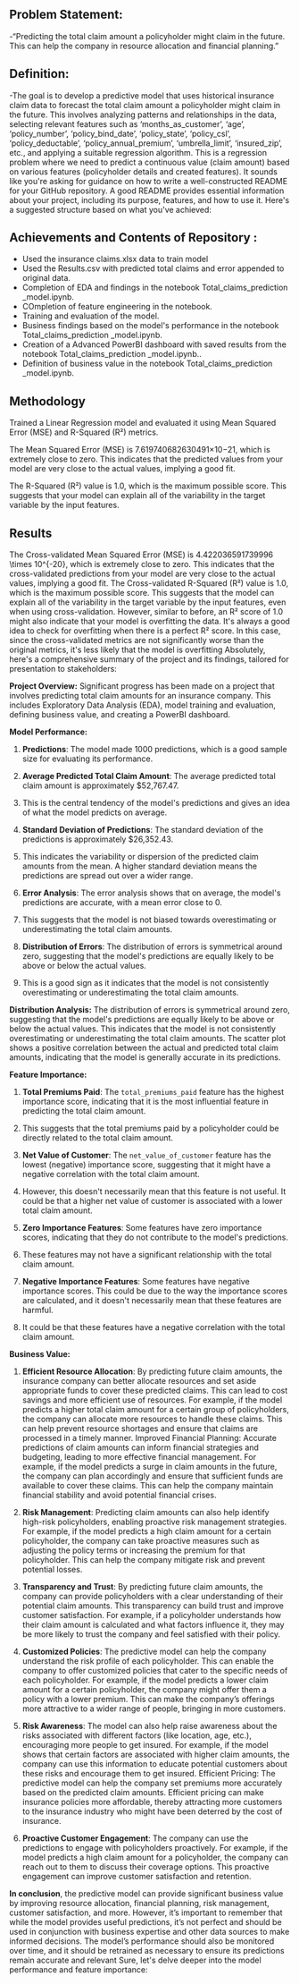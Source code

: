 ## Problem Statement: 
-“Predicting the total claim amount a policyholder might claim in the future. This can help the company in resource allocation and financial planning.”

## Definition: 
-The goal is to develop a predictive model that uses historical insurance claim data to forecast the total claim amount a policyholder might claim in the future. 
This involves analyzing patterns and relationships in the data, selecting relevant features such as ‘months_as_customer’, ‘age’, ‘policy_number’, ‘policy_bind_date’, ‘policy_state’, ‘policy_csl’, ‘policy_deductable’, ‘policy_annual_premium’, ‘umbrella_limit’, ‘insured_zip’, etc., and applying a suitable regression algorithm. 
This is a regression problem where we need to predict a continuous value (claim amount) based on various features (policyholder details and created features).
It sounds like you're asking for guidance on how to write a well-constructed README for your GitHub repository. A good README provides essential information about your project, including its purpose, features, and how to use it. Here's a suggested structure based on what you've achieved:

## Achievements and Contents of Repository :

- Used the insurance claims.xlsx data to train model
- Used the Results.csv with predicted total claims and error appended to original data.
- Completion of EDA and findings in the notebook Total_claims_prediction _model.ipynb.
- COmpletion of feature engineering in the notebook.
- Training and evaluation of the model.
- Business findings based on the model's performance in the notebook Total_claims_prediction _model.ipynb.
- Creation of a Advanced PowerBI dashboard with saved results from the notebook Total_claims_prediction _model.ipynb..
- Definition of business value in the notebook Total_claims_prediction _model.ipynb.

## Methodology ##
Trained a Linear Regression model and evaluated it using Mean Squared Error (MSE) and R-Squared (R²) metrics.

The Mean Squared Error (MSE) is 7.619740682630491×10−21, which is extremely close to zero. This indicates that the predicted values from your model are very close to the actual values, implying a good fit.

The R-Squared (R²) value is 1.0, which is the maximum possible score. This suggests that your model can explain all of the variability in the target variable by the input features.

## Results

The Cross-validated Mean Squared Error (MSE) is 4.422036591739996 \times 10^{-20}, which is extremely close to zero. This indicates that the cross-validated predictions from your model are very close to the actual values, implying a good fit.
The Cross-validated R-Squared (R²) value is 1.0, which is the maximum possible score. This suggests that the model can explain all of the variability in the target variable by the input features, even when using cross-validation.
However, similar to before, an R² score of 1.0 might also indicate that your model is overfitting the data. It's always a good idea to check for overfitting when there is a perfect R² score.
In this case, since the cross-validated metrics are not significantly worse than the original metrics, it's less likely that the model is overfitting
Absolutely, here's a comprehensive summary of the project and its findings, tailored for presentation to stakeholders:

**Project Overview:**
Significant progress has been made on a project that involves predicting total claim amounts for an insurance company. 
This includes Exploratory Data Analysis (EDA), model training and evaluation, defining business value, and creating a PowerBI dashboard.

**Model Performance:**

1. **Predictions**: The model made 1000 predictions, which is a good sample size for evaluating its performance. 

2. **Average Predicted Total Claim Amount**: The average predicted total claim amount is approximately $52,767.47.
3. This is the central tendency of the model's predictions and gives an idea of what the model predicts on average.

4. **Standard Deviation of Predictions**: The standard deviation of the predictions is approximately $26,352.43.
5. This indicates the variability or dispersion of the predicted claim amounts from the mean. A higher standard deviation means the predictions are spread out over a wider range.

6. **Error Analysis**: The error analysis shows that on average, the model's predictions are accurate, with a mean error close to 0.
7.  This suggests that the model is not biased towards overestimating or underestimating the total claim amounts.

8. **Distribution of Errors**: The distribution of errors is symmetrical around zero, suggesting that the model's predictions are equally likely to be above or below the actual values.
9. This is a good sign as it indicates that the model is not consistently overestimating or underestimating the total claim amounts.

**Distribution Analysis:**
The distribution of errors is symmetrical around zero, suggesting that the model's predictions are equally likely to be above or below the actual values. 
This indicates that the model is not consistently overestimating or underestimating the total claim amounts. The scatter plot shows a positive correlation between the actual and predicted total claim amounts, indicating that the model is generally accurate in its predictions.

**Feature Importance:**

1. **Total Premiums Paid**: The `total_premiums_paid` feature has the highest importance score, indicating that it is the most influential feature in predicting the total claim amount.
2. This suggests that the total premiums paid by a policyholder could be directly related to the total claim amount.

3. **Net Value of Customer**: The `net_value_of_customer` feature has the lowest (negative) importance score, suggesting that it might have a negative correlation with the total claim amount.
4.  However, this doesn't necessarily mean that this feature is not useful. It could be that a higher net value of customer is associated with a lower total claim amount.

5. **Zero Importance Features**: Some features have zero importance scores, indicating that they do not contribute to the model's predictions.
6. These features may not have a significant relationship with the total claim amount.

7. **Negative Importance Features**: Some features have negative importance scores. This could be due to the way the importance scores are calculated, and it doesn't necessarily mean that these features are harmful.
8.  It could be that these features have a negative correlation with the total claim amount.


**Business Value:**

1. **Efficient Resource Allocation**: By predicting future claim amounts, the insurance company can better allocate resources and
set aside appropriate funds to cover these predicted claims. This can lead to cost savings and more efficient use of resources. 
For example, if the model predicts a higher total claim amount for a certain group of policyholders, the company can allocate more resources to handle these claims.
This can help prevent resource shortages and ensure that claims are processed in a timely manner.
Improved Financial Planning: Accurate predictions of claim amounts can inform financial strategies and budgeting, leading to more effective financial management.
For example, if the model predicts a surge in claim amounts in the future, the company can plan accordingly and ensure that sufficient funds are available to cover these claims.
This can help the company maintain financial stability and avoid potential financial crises.

2. **Risk Management**: Predicting claim amounts can also help identify high-risk policyholders, enabling proactive risk management strategies. 
For example, if the model predicts a high claim amount for a certain policyholder, the company can take proactive measures such as adjusting the policy terms or increasing the premium for that policyholder.
This can help the company mitigate risk and prevent potential losses.

3. **Transparency and Trust**: By predicting future claim amounts, the company can provide policyholders with a clear understanding of their potential claim amounts. 
This transparency can build trust and improve customer satisfaction. 
For example, if a policyholder understands how their claim amount is calculated and what factors influence it, they may be more likely to trust the company and feel satisfied with their policy.

4. **Customized Policies**: The predictive model can help the company understand the risk profile of each policyholder. 
This can enable the company to offer customized policies that cater to the specific needs of each policyholder. 
For example, if the model predicts a lower claim amount for a certain policyholder, the company might offer them a policy with a lower premium. This can make the company’s offerings more attractive to a wider range of people, bringing in more customers.

5. **Risk Awareness**: The model can also help raise awareness about the risks associated with different factors (like location, age, etc.), encouraging more people to get insured. For example, if the model shows that certain factors are associated with higher claim amounts, the company can use this information to educate potential customers about these risks and encourage them to get insured.
Efficient Pricing: The predictive model can help the company set premiums more accurately based on the predicted claim amounts.
Efficient pricing can make insurance policies more affordable, thereby attracting more customers to the insurance industry who might have been deterred by the cost of insurance.

6. **Proactive Customer Engagement**: The company can use the predictions to engage with policyholders proactively. 
For example, if the model predicts a high claim amount for a policyholder, the company can reach out to them to discuss their coverage options.
This proactive engagement can improve customer satisfaction and retention.

**In conclusion**, the predictive model can provide significant business value by improving resource allocation, financial planning, risk management, customer satisfaction, and more.
However, it’s important to remember that while the model provides useful predictions, it’s not perfect and should be used in conjunction with business expertise and other data sources to make informed decisions. 
The model’s performance should also be monitored over time, and it should be retrained as necessary to ensure its predictions remain accurate and relevant
Sure, let's delve deeper into the model performance and feature importance:



